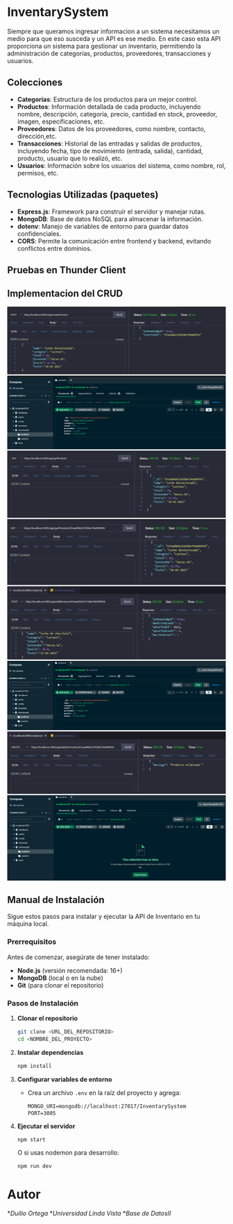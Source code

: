 # InventarySystem
Siempre que queramos ingresar informacion a un sistema necesitamos un medio para que eso susceda y un API es ese medio.
 En este caso esta API proporciona un sistema para gestionar un inventario, permitiendo la administración de categorías, productos, proveedores, transacciones y usuarios.
## Colecciones 
- **Categorías**: Estructura de los productos para un mejor control. 
- **Productos**: Información detallada de cada producto, incluyendo nombre,
descripción, categoría, precio, cantidad en stock, proveedor, imagen, especificaciones, etc.  
- **Proveedores**: Datos de los proveedores, como nombre, contacto, dirección,etc.
- **Transacciones**: Historial de las entradas y salidas de productos, incluyendo fecha, tipo de movimiento (entrada, salida),
 cantidad, producto, usuario que lo realizó, etc.
- **Usuarios**: Información sobre los usuarios del sistema, como nombre, rol,
permisos, etc.

## Tecnologias Utilizadas (paquetes) 
- **Express.js**: Framework para construir el servidor y manejar rutas.  
- **MongoDB**: Base de datos NoSQL para almacenar la información.  
- **dotenv**: Manejo de variables de entorno para guardar datos confidenciales.  
- **CORS**: Permite la comunicación entre frontend y backend, evitando conflictos entre dominios.  


## Pruebas en Thunder Client
## Implementacion del CRUD
![Create](/createProduct.png)
![Vizualizacion en MongoDB Compass ](/createProductCompass.png)
![Get de Product](/getProducts.png)
![Get ID product](/GetIDProducts.png)
![Update Product](/updateProducts.png)
![Vizualizacion en MongoDB Compass](/updateProductsCompass.png)
![Delete Product](/deleteProduct.png)
![Vizualizacion en MongoDB Compass](/deleteProductCompass.png)


## Manual de Instalación

Sigue estos pasos para instalar y ejecutar la API de Inventario en tu máquina local.

### Prerrequisitos

Antes de comenzar, asegúrate de tener instalado:

- **Node.js** (versión recomendada: 16+)
- **MongoDB** (local o en la nube)
- **Git** (para clonar el repositorio)

### Pasos de Instalación

1. **Clonar el repositorio**
   ```bash
   git clone <URL_DEL_REPOSITORIO>
   cd <NOMBRE_DEL_PROYECTO>
   ```

2. **Instalar dependencias**
   ```bash
   npm install
   ```

3. **Configurar variables de entorno**
   - Crea un archivo `.env` en la raíz del proyecto y agrega:
     ```env
     MONGO_URI=mongodb://localhost:27017/InventarySystem
     PORT=3005
     ```

4. **Ejecutar el servidor**
   ```bash
   npm start
   ```
   O si usas nodemon para desarrollo:
   ```bash
   npm run dev

# Autor 
*_Duilio Ortega_
*_Universidad Linda Vista_
*_Base de DatosII_

